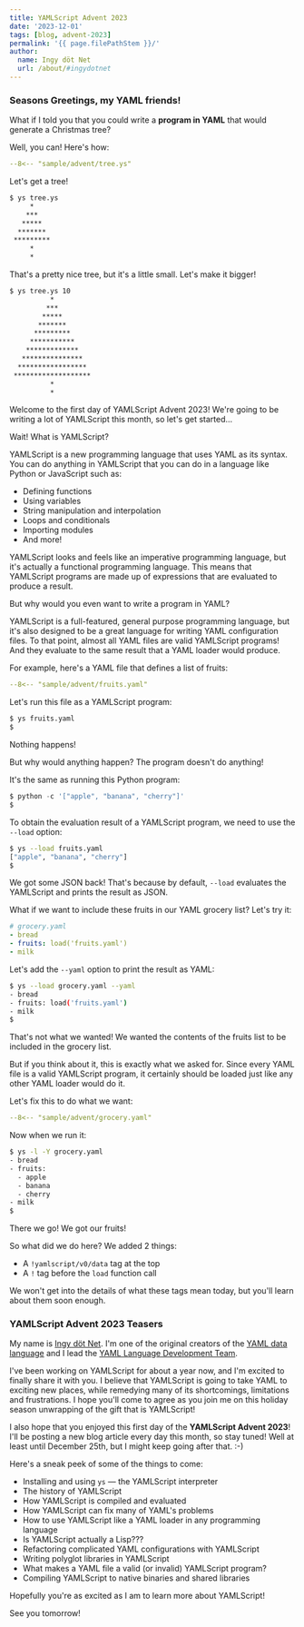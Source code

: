 ```yaml
---
title: YAMLScript Advent 2023
date: '2023-12-01'
tags: [blog, advent-2023]
permalink: '{{ page.filePathStem }}/'
author:
  name: Ingy döt Net
  url: /about/#ingydotnet
---
```


### Seasons Greetings, my YAML friends!

What if I told you that you could write a **program in YAML** that would
generate a Christmas tree?

Well, you can! Here's how:

```yaml
--8<-- "sample/advent/tree.ys"
```

Let's get a tree!

```bash
$ ys tree.ys
     *
    ***
   *****
  *******
 *********
     *
     *
```

That's a pretty nice tree, but it's a little small. Let's make it bigger!

```bash
$ ys tree.ys 10
          *
         ***
        *****
       *******
      *********
     ***********
    *************
   ***************
  *****************
 *******************
          *
          *
```

Welcome to the first day of YAMLScript Advent 2023!
We're going to be writing a lot of YAMLScript this month, so let's get started…

Wait! What is YAMLScript?

YAMLScript is a new programming language that uses YAML as its syntax.
You can do anything in YAMLScript that you can do in a language like
Python or JavaScript such as:

* Defining functions
* Using variables
* String manipulation and interpolation
* Loops and conditionals
* Importing modules
* And more!

YAMLScript looks and feels like an imperative programming language, but it's
actually a functional programming language.
This means that YAMLScript programs are made up of expressions that are
evaluated to produce a result.

But why would you even want to write a program in YAML?

YAMLScript is a full-featured, general purpose programming language, but it's
also designed to be a great language for writing YAML configuration files.
To that point, almost all YAML files are valid YAMLScript programs!
And they evaluate to the same result that a YAML loader would produce.

For example, here's a YAML file that defines a list of fruits:

```yaml
--8<-- "sample/advent/fruits.yaml"
```

Let's run this file as a YAMLScript program:
```bash
$ ys fruits.yaml
$
```

Nothing happens!

But why would anything happen? The program doesn't do anything!

It's the same as running this Python program:
```python
$ python -c '["apple", "banana", "cherry"]'
$
```

To obtain the evaluation result of a YAMLScript program, we need to use the
`--load` option:
```bash
$ ys --load fruits.yaml
["apple", "banana", "cherry"]
$
```

We got some JSON back!
That's because by default, `--load` evaluates the YAMLScript and prints the
result as JSON.

What if we want to include these fruits in our YAML grocery list?
Let's try it:

```yaml
# grocery.yaml
- bread
- fruits: load('fruits.yaml')
- milk
```

Let's add the `--yaml` option to print the result as YAML:

```bash
$ ys --load grocery.yaml --yaml
- bread
- fruits: load('fruits.yaml')
- milk
$
```

That's not what we wanted!
We wanted the contents of the fruits list to be included in the grocery list.

But if you think about it, this is exactly what we asked for.
Since every YAML file is a valid YAMLScript program, it certainly should be
loaded just like any other YAML loader would do it.

Let's fix this to do what we want:

```yaml
--8<-- "sample/advent/grocery.yaml"
```

Now when we run it:

```bash
$ ys -l -Y grocery.yaml
- bread
- fruits:
  - apple
  - banana
  - cherry
- milk
$
```

There we go! We got our fruits!

So what did we do here?
We added 2 things:
* A `!yamlscript/v0/data` tag at the top
* A `!` tag before the `load` function call

We won't get into the details of what these tags mean today, but you'll learn
about them soon enough.


### YAMLScript Advent 2023 Teasers

My name is [Ingy döt Net](https://github.com/ingydotnet).
I'm one of the original creators of the [YAML data language](
https://yaml.org/) and I lead the [YAML Language Development Team](
https://yaml.org/spec/1.2.2/ext/team/).

I've been working on YAMLScript for about a year now, and I'm excited to finally
share it with you.
I believe that YAMLScript is going to take YAML to exciting new places, while
remedying many of its shortcomings, limitations and frustrations.
I hope you'll come to agree as you join me on this holiday season unwrapping of
the gift that is YAMLScript!

I also hope that you enjoyed this first day of the **YAMLScript Advent 2023**!
I'll be posting a new blog article every day this month, so stay tuned!
Well at least until December 25th, but I might keep going after that. :-)

Here's a sneak peek of some of the things to come:

* Installing and using `ys` — the YAMLScript interpreter
* The history of YAMLScript
* How YAMLScript is compiled and evaluated
* How YAMLScript can fix many of YAML's problems
* How to use YAMLScript like a YAML loader in any programming language
* Is YAMLScript actually a Lisp???
* Refactoring complicated YAML configurations with YAMLScript
* Writing polyglot libraries in YAMLScript
* What makes a YAML file a valid (or invalid) YAMLScript program?
* Compiling YAMLScript to native binaries and shared libraries

Hopefully you're as excited as I am to learn more about YAMLScript!

See you tomorrow!
